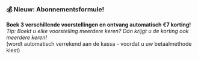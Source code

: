 ### 💰 Nieuw: Abonnementsformule!
**Boek 3 verschillende voorstellingen en ontvang automatisch €7 korting!**<br>
*Tip: Boekt u elke voorstelling meerdere keren? Dan krijgt u de korting ook meerdere keren!*<br>
(wordt automatisch verrekend aan de kassa - voordat u uw betaalmethode kiest)

